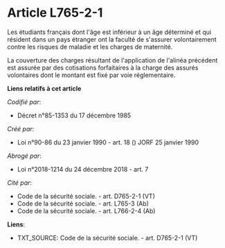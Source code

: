 # Article L765-2-1

Les étudiants français dont l'âge est inférieur à un âge déterminé et qui résident dans un pays étranger ont la faculté de
s'assurer volontairement contre les risques de maladie et les charges de maternité.

La couverture des charges résultant de l'application de l'alinéa précédent est assurée par des cotisations forfaitaires à la
charge des assurés volontaires dont le montant est fixé par voie réglementaire.

**Liens relatifs à cet article**

_Codifié par_:

  - Décret n°85-1353 du 17 décembre 1985

_Créé par_:

  - Loi n°90-86 du 23 janvier 1990 - art. 18 () JORF 25 janvier 1990

_Abrogé par_:

  - Loi n°2018-1214 du 24 décembre 2018 - art. 7

_Cité par_:

  - Code de la sécurité sociale. - art. D765-2-1 (VT)
  - Code de la sécurité sociale. - art. L765-3 (Ab)
  - Code de la sécurité sociale. - art. L766-2-4 (Ab)

**Liens**:

  - TXT_SOURCE: Code de la sécurité sociale. - art. D765-2-1 (VT)
